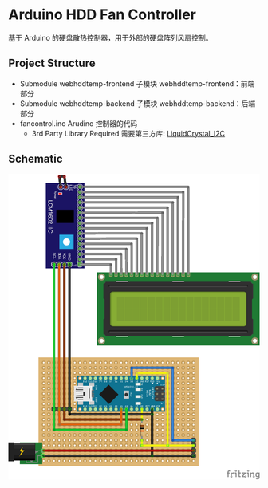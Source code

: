  # Arduino HDD Fan Controller
 基于 Arduino 的硬盘散热控制器，用于外部的硬盘阵列风扇控制。

 ## Project Structure
 * Submodule webhddtemp-frontend 
 子模块 webhddtemp-frontend：前端部分
 * Submodule webhddtemp-backend
 子模块 webhddtemp-backend：后端部分
 * fancontrol.ino 
 Arudino 控制器的代码
   * 3rd Party Library Required 需要第三方库: [LiquidCrystal_I2C](https://github.com/johnrickman/LiquidCrystal_I2C)
 ## Schematic
 ![Schematic](asset/sktech_bb.png?raw=true)
